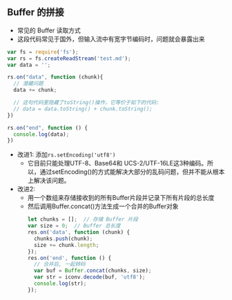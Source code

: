 <style>img {max-width: 400px} .w4{max-width: 400px}.w5{max-width: 500px}</style>



## Buffer 的拼接
* 常见的 Buffer 读取方式
* 这段代码常见于国外，但输入流中有宽字节编码时，问题就会暴露出来
```js
var fs = require('fs');
var rs = fs.createReadStream('test.md');
var data = '';

rs.on("data", function (chunk){
  // 潜藏问题
  data += chunk;

  // 这句代码里隐藏了toString()操作，它等价于如下的代码:
  // data = data.toString() + chunk.toString();
})

rs.on("end", function () { 
  console.log(data);
})
```
* 改进1: 添加`rs.setEncoding('utf8')`
  * 它目前只能处理UTF-8、Base64和 UCS-2/UTF-16LE这3种编码。所以，通过setEncoding()的方式能解决大部分的乱码问题，但并不能从根本上解决该问题。
* 改进2: 
  * 用一个数组来存储接收到的所有Buffer片段并记录下所有片段的总长度
  * 然后调用Buffer.concat()方法生成一个合并的Buffer对象
    ```js
    let chunks = [];  // 存储 Buffer 片段
    var size = 0;  // Buffer 总长度
    res.on('data', function (chunk) {
      chunks.push(chunk);
      size += chunk.length; 
    });
    res.on('end', function () {
      // 合并后, 一起转码
      var buf = Buffer.concat(chunks, size); 
      var str = iconv.decode(buf, 'utf8'); 
      console.log(str);
    });
    ```




